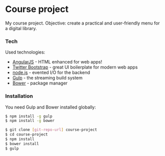 # Course project

My course project. Objective: create a practical and user-friendly menu for a digital library.

### Tech

Used technologies:

* [AngularJS] - HTML enhanced for web apps!
* [Twitter Bootstrap] - great UI boilerplate for modern web apps
* [node.js] - evented I/O for the backend
* [Gulp] - the streaming build system
* [Bower] - package manager

### Installation

You need Gulp and Bower installed globally:

```sh
$ npm install -g gulp
$ npm install -g bower
```

```sh
$ git clone [git-repo-url] course-project
$ cd course-project
$ npm install
$ bower install
$ gulp
```

[//]: # (These are reference links used in the body of this note and get stripped out when the markdown processor does its job. There is no need to format nicely because it shouldn't be seen. Thanks SO - http://stackoverflow.com/questions/4823468/store-comments-in-markdown-syntax)


   [git-repo-url]: <https://github.com/aaneitchik/course-project.git>
   [node.js]: <http://nodejs.org>
   [Twitter Bootstrap]: <http://twitter.github.com/bootstrap/>
   [AngularJS]: <http://angularjs.org>
   [Gulp]: <http://gulpjs.com>
   [Bower]: <http://bower.io>
